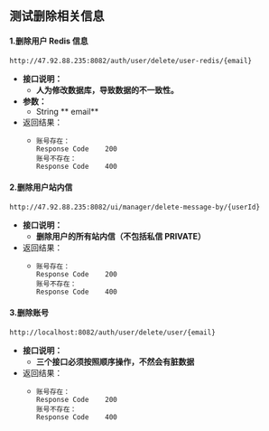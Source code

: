 ## 测试删除相关信息

#### 1.删除用户 Redis 信息

```
http://47.92.88.235:8082/auth/user/delete/user-redis/{email}
```

* **接口说明：**
  * **人为修改数据库，导致数据的不一致性。**
* **参数：**
  * String ** email**
* 返回结果：
  * ```
    账号存在：
    Response Code    200
    账号不存在：
    Response Code    400
    ```

#### 2.删除用户站内信

```
http://47.92.88.235:8082/ui/manager/delete-message-by/{userId}
```

* **接口说明：**
  * **删除用户的所有站内信（不包括私信 PRIVATE）**
* 返回结果：
  * ```
    账号存在：
    Response Code    200
    账号不存在：
    Response Code    400
    ```

#### 3.删除账号

```
http://localhost:8082/auth/user/delete/user/{email}
```

* **接口说明：**
  * **三个接口必须按照顺序操作，不然会有脏数据**
* 返回结果：
  * ```
    账号存在：
    Response Code    200
    账号不存在：
    Response Code    400
    ```



